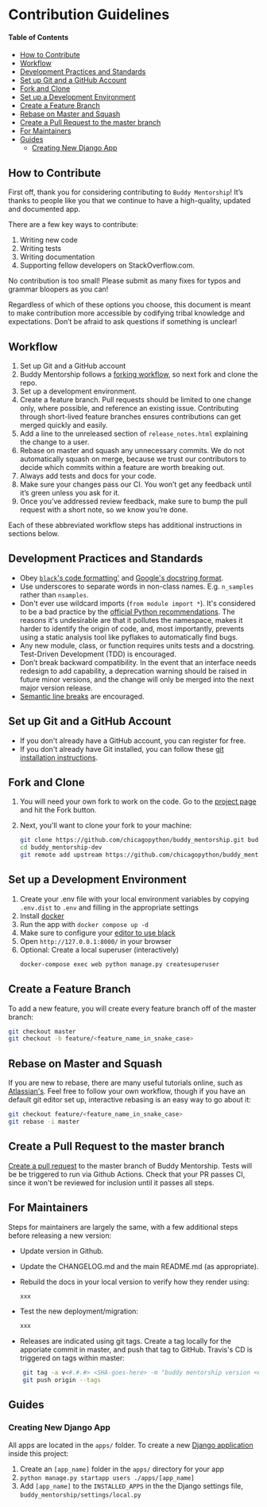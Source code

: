 # Contribution Guidelines

#### Table of Contents

<!-- TOC -->

- [How to Contribute](#how-to-contribute)
- [Workflow](#workflow)
- [Development Practices and Standards](#development-practices-and-standards)
- [Set up Git and a GitHub Account](#set-up-git-and-a-github-account)
- [Fork and Clone](#fork-and-clone)
- [Set up a Development Environment](#set-up-a-development-environment)
- [Create a Feature Branch](#create-a-feature-branch)
- [Rebase on Master and Squash](#rebase-on-master-and-squash)
- [Create a Pull Request to the master branch](#create-a-pull-request-to-the-master-branch)
- [For Maintainers](#for-maintainers)
- [Guides](#guides)
  - [Creating New Django App](#creating-new-django-app)

<!-- /TOC -->

## How to Contribute

First off, thank you for considering contributing to `Buddy Mentorship`!
It’s thanks to people like you that we continue to have a high-quality, updated and documented app.

There are a few key ways to contribute:

1. Writing new code
2. Writing tests
3. Writing documentation
4. Supporting fellow developers on StackOverflow.com.

No contribution is too small!
Please submit as many fixes for typos and grammar bloopers as you can!

Regardless of which of these options you choose,
this document is meant to make contribution more accessible by codifying tribal knowledge and expectations.
Don’t be afraid to ask questions if something is unclear!

## Workflow

1. Set up Git and a GitHub account
2. Buddy Mentorship follows a [forking workflow](https://www.atlassian.com/git/tutorials/comparing-workflows/forking-workflow), so next fork and clone the repo.
3. Set up a development environment.
4. Create a feature branch.
   Pull requests should be limited to one change only, where possible, and reference an existing issue.
   Contributing through short-lived feature branches ensures contributions can get merged quickly and easily.
5. Add a line to the unreleased section of `release_notes.html` explaining the change to a user.
6. Rebase on master and squash any unnecessary commits.
   We do not automatically squash on merge, because we trust our contributors to decide which commits within a feature are worth breaking out.
7. Always add tests and docs for your code.
8. Make sure your changes pass our CI.
   You won’t get any feedback until it’s green unless you ask for it.
9. Once you’ve addressed review feedback, make sure to bump the pull request with a short note, so we know you’re done.

Each of these abbreviated workflow steps has additional instructions in sections below.

## Development Practices and Standards

- Obey [`black`'s code formatting'](https://black.readthedocs.io/en/stable/the_black_code_style.html) and [Google's docstring format](https://sphinxcontrib-napoleon.readthedocs.io/en/latest/example_google.html).
- Use underscores to separate words in non-class names.
  E.g. `n_samples` rather than `nsamples`.
- Don't ever use wildcard imports (`from module import *`).
  It's considered to be a bad practice by the [official Python recommendations](https://docs.python.org/3/tutorial/modules.html#importing-from-a-package).
  The reasons it's undesirable are that it
  pollutes the namespace,
  makes it harder to identify the origin of code,
  and, most importantly, prevents using a static analysis tool like pyflakes to automatically find bugs.
- Any new module, class, or function requires units tests and a docstring.
  Test-Driven Development (TDD) is encouraged.
- Don’t break backward compatibility.
  In the event that an interface needs redesign to add capability,
  a deprecation warning should be raised in future minor versions,
  and the change will only be merged into the next major version release.
- [Semantic line breaks](https://sembr.org/) are encouraged.

## Set up Git and a GitHub Account

- If you don't already have a GitHub account, you can register for free.
- If you don't already have Git installed,
  you can follow these [git installation instructions](https://help.github.com/en/articles/set-up-git).

## Fork and Clone

1. You will need your own fork to work on the code. Go to the [project page](https://github.com/chicagopython/buddy_mentorship) and hit the Fork button.
2. Next, you'll want to clone your fork to your machine:

   ```bash
   git clone https://github.com/chicagopython/buddy_mentorship.git buddy_mentorship-dev
   cd buddy_mentorship-dev
   git remote add upstream https://github.com/chicagopython/buddy_mentorship.git
   ```

## Set up a Development Environment

1. Create your .env file with your local environment variables by copying `.env.dist` to `.env` and filling in the appropriate settings
2. Install [docker](https://docs.docker.com/get-docker/)
3. Run the app with `docker compose up -d`
4. Make sure to configure your [editor to use black](https://github.com/psf/black#editor-integration)
5. Open `http://127.0.0.1:8000/` in your browser
6. Optional: Create a local superuser (interactively)
   ```bash
   docker-compose exec web python manage.py createsuperuser
   ```

## Create a Feature Branch

To add a new feature, you will create every feature branch off of the master branch:

```bash
git checkout master
git checkout -b feature/<feature_name_in_snake_case>
```

## Rebase on Master and Squash

If you are new to rebase, there are many useful tutorials online,
such as [Atlassian's](https://www.atlassian.com/git/tutorials/rewriting-history/git-rebase).
Feel free to follow your own workflow,
though if you have an default git editor set up,
interactive rebasing is an easy way to go about it:

```bash
git checkout feature/<feature_name_in_snake_case>
git rebase -i master
```

## Create a Pull Request to the master branch

[Create a pull request](https://help.github.com/en/articles/creating-a-pull-request-from-a-fork)
to the master branch of Buddy Mentorship.
Tests will be be triggered to run via Github Actions.
Check that your PR passes CI,
since it won't be reviewed for inclusion until it passes all steps.

## For Maintainers

Steps for maintainers are largely the same,
with a few additional steps before releasing a new version:

- Update version in Github.
- Update the CHANGELOG.md and the main README.md (as appropriate).
- Rebuild the docs in your local version to verify how they render using:

  ```bash
  xxx
  ```

- Test the new deployment/migration:

  ```bash
  xxx
  ```

- Releases are indicated using git tags.
  Create a tag locally for the apporiate commit in master, and push that tag to GitHub.
  Travis's CD is triggered on tags within master:

```bash
    git tag -a v<#.#.#> <SHA-goes-here> -m "buddy mentorship version <#.#.#>"
    git push origin --tags
```

## Guides

### Creating New Django App

All apps are located in the `apps/` folder. To create a new
[Django application](https://docs.djangoproject.com/en/3.0/ref/applications/)
inside this project:

1. Create an `[app_name]` folder in the `apps/` directory for your app
1. `python manage.py startapp users ./apps/[app_name]`
1. Add `[app_name]` to the `INSTALLED_APPS` in the the Django settings file,
   `buddy_mentorship/settings/local.py`
